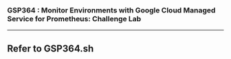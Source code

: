 ### GSP364 : Monitor Environments with Google Cloud Managed Service for Prometheus: Challenge Lab 

---
Refer to GSP364.sh
---
